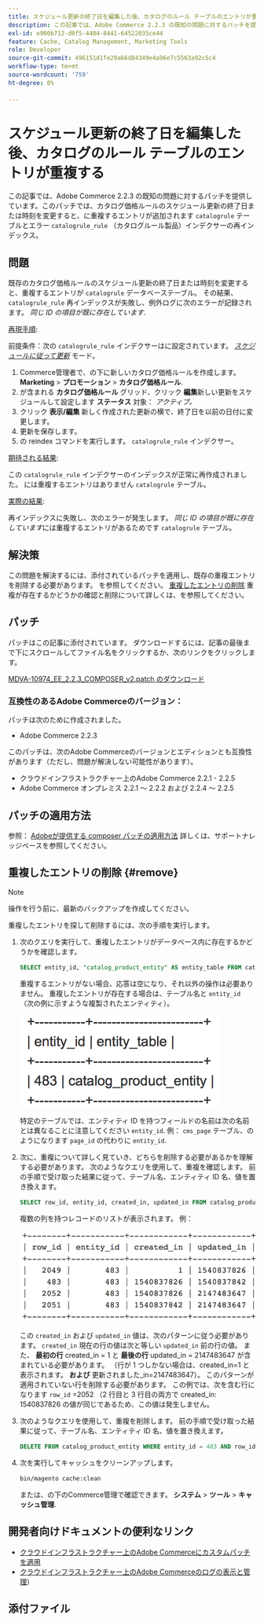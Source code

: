 ```yaml
---
title: スケジュール更新の終了日を編集した後、カタログのルール テーブルのエントリが重複する
description: この記事では、Adobe Commerce 2.2.3 の既知の問題に対するパッチを提供します。カタログの価格ルール スケジュールの更新の終了日または時刻を変更すると、「catalogrule」テーブルに重複するエントリが追加され、「catalogrule_rule」（カタログルール商品）インデクサーのインデックスでエラーが発生します。
exl-id: e900b712-d0f5-4404-8441-64522035ce44
feature: Cache, Catalog Management, Marketing Tools
role: Developer
source-git-commit: 496151d1fe29a66d84349e4a96e7c5563a92c5c4
workflow-type: tm+mt
source-wordcount: '759'
ht-degree: 0%

---
```


# スケジュール更新の終了日を編集した後、カタログのルール テーブルのエントリが重複する

この記事では、Adobe Commerce 2.2.3 の既知の問題に対するパッチを提供しています。このパッチでは、カタログ価格ルールのスケジュール更新の終了日または時刻を変更すると、に重複するエントリが追加されます `catalogrule` テーブルとエラー `catalogrule_rule` （カタログルール製品）インデクサーの再インデックス。

## 問題

既存のカタログ価格ルールのスケジュール更新の終了日または時刻を変更すると、重複するエントリが `catalogrule` データベーステーブル。 その結果、 `catalogrule_rule` 再インデックスが失敗し、例外ログに次のエラーが記録されます。 *同じ ID の項目が既に存在しています*.

<u>再現手順</u>:

前提条件：次の `catalogrule_rule` インデクサーはに設定されています。 *[スケジュールに従って更新](https://experienceleague.adobe.com/docs/commerce-operations/implementation-playbook/best-practices/maintenance/indexer-configuration.html)* モード。

1. Commerce管理者で、の下に新しいカタログ価格ルールを作成します。 **Marketing** > **プロモーション** > **カタログ価格ルール**.
1. が含まれる **カタログ価格ルール** グリッド、クリック **編集**&#x200B;新しい更新をスケジュールして設定します **ステータス** 対象： *アクティブ。*
1. クリック **表示/編集** 新しく作成された更新の横で、終了日を以前の日付に変更します。
1. 更新を保存します。
1. の reindex コマンドを実行します。 `catalogrule_rule` インデクサー。

<u>期待される結果</u>:

この `catalogrule_rule` インデクサーのインデックスが正常に再作成されました。 には重複するエントリはありません `catalogrule` テーブル。

<u>実際の結果</u>:

再インデックスに失敗し、次のエラーが発生します。 *同じ ID の項目が既に存在しています*&#x200B;には重複するエントリがあるためです `catalogrule` テーブル。

## 解決策

この問題を解決するには、添付されているパッチを適用し、既存の重複エントリを削除する必要があります。 を参照してください。 [重複したエントリの削除](#remove) 重複が存在するかどうかの確認と削除について詳しくは、を参照してください。

## パッチ

パッチはこの記事に添付されています。 ダウンロードするには、記事の最後まで下にスクロールしてファイル名をクリックするか、次のリンクをクリックします。

[MDVA-10974\_EE\_2.2.3\_COMPOSER\_v2.patch のダウンロード](assets/MDVA-10974_EE_2.2.3_COMPOSER_v2.patch.zip)

### 互換性のあるAdobe Commerceのバージョン：

パッチは次のために作成されました。

* Adobe Commerce 2.2.3

このパッチは、次のAdobe Commerceのバージョンとエディションとも互換性があります（ただし、問題が解決しない可能性があります）。

* クラウドインフラストラクチャー上のAdobe Commerce 2.2.1 - 2.2.5
* Adobe Commerce オンプレミス 2.2.1 ～ 2.2.2 および 2.2.4 ～ 2.2.5

## パッチの適用方法

参照： [Adobeが提供する composer パッチの適用方法](/help/how-to/general/how-to-apply-a-composer-patch-provided-by-magento.md) 詳しくは、サポートナレッジベースを参照してください。

## 重複したエントリの削除 {#remove}

>[!NOTE]
>
>操作を行う前に、最新のバックアップを作成してください。

重複したエントリを探して削除するには、次の手順を実行します。

1. 次のクエリを実行して、重複したエントリがデータベース内に存在するかどうかを確認します。

   ```SQL
   SELECT entity_id, "catalog_product_entity" AS entity_table FROM catalog_product_entity GROUP BY entity_id, created_in HAVING COUNT(*) > 1    UNION    SELECT entity_id, "catalog_product_entity" AS entity_table FROM catalog_product_entity group by entity_id, updated_in having count(*) > 1    UNION    SELECT rule_id as entity_id, "catalogrule" AS entity_table FROM catalogrule GROUP BY entity_id, created_in HAVING COUNT(*) > 1    UNION    SELECT rule_id as entity_id, "catalogrule" AS entity_table FROM catalogrule GROUP BY entity_id, updated_in HAVING COUNT(*) > 1    UNION    SELECT rule_id as entity_id, "salesrule" AS entity_table FROM salesrule GROUP BY entity_id, created_in HAVING COUNT(*) > 1    UNION    SELECT rule_id as entity_id, "salesrule" AS entity_table FROM salesrule GROUP BY entity_id, updated_in HAVING COUNT(*) > 1    UNION    SELECT page_id as entity_id, "cms_page" AS entity_table FROM cms_page GROUP BY entity_id, created_in HAVING COUNT(*) > 1    UNION    SELECT page_id as entity_id, "cms_page" AS entity_table FROM cms_page GROUP BY entity_id, updated_in HAVING COUNT(*) > 1    UNION    SELECT block_id as entity_id, "cms_block" AS entity_table FROM cms_block GROUP BY entity_id, created_in HAVING COUNT(*) > 1    UNION    SELECT block_id as entity_id, "cms_block" AS entity_table FROM cms_block GROUP BY entity_id, updated_in HAVING COUNT(*) > 1;
   ```

   重複するエントリがない場合、応答は空になり、それ以外の操作は必要ありません。 重複したエントリが存在する場合は、テーブル名と `entity_id` （次の例に示すような複製されたエンティティ）。

   ![table_results1.png](assets/table_results1.png)

   特定のテーブルでは、エンティティ ID を持つフィールドの名前は次の名前とは異なることに注意してください `entity_id`. 例： `cms_page` テーブル、のようになります `page_id` の代わりに `entity_id`.

1. 次に、重複について詳しく見ていき、どちらを削除する必要があるかを理解する必要があります。 次のようなクエリを使用して、重複を確認します。 前の手順で受け取った結果に従って、テーブル名、エンティティ ID 名、値を置き換えます。

   ```sql
   SELECT row_id, entity_id, created_in, updated_in FROM catalog_product_entity WHERE entity_id = 483 ORDER BY created_in;
   ```

   複数の列を持つレコードのリストが表示されます。 例：

   ![table_results2.png](assets/table_results2.png)

   この `created_in` および `updated_in` 値は、次のパターンに従う必要があります。 `created_in` 現在の行の値は次と等しい `updated_in` 前の行の値。 また、 **最初の行** created\_in = 1 と **最後の行** updated\_in = 2147483647 が含まれている必要があります。 （行が 1 つしかない場合は、created\_in=1 と表示されます。 **および** 更新されました\_in=2147483647）。 このパターンが適用されていない行を削除する必要があります。 この例では、次を含む行になります `row_id` =2052 （2 行目と 3 行目の両方で created_in: 1540837826 の値が同じであるため、この値は発生しません。

1. 次のようなクエリを使用して、重複を削除します。 前の手順で受け取った結果に従って、テーブル名、エンティティ ID 名、値を置き換えます。

   ```sql
   DELETE FROM catalog_product_entity WHERE entity_id = 483 AND row_id = 2052;
   ```

1. 次を実行してキャッシュをクリーンアップします。

   ```bash
   bin/magento cache:clean
   ```

   または、の下のCommerce管理で確認できます。 **システム** > **ツール** > **キャッシュ管理**.

## 開発者向けドキュメントの便利なリンク

* [クラウドインフラストラクチャー上のAdobe Commerceにカスタムパッチを適用](https://experienceleague.adobe.com/docs/commerce-cloud-service/user-guide/develop/upgrade/apply-patches.html)
* [クラウドインフラストラクチャー上のAdobe Commerceのログの表示と管理](https://experienceleague.adobe.com/docs/commerce-cloud-service/user-guide/develop/test/log-locations.html)）

## 添付ファイル
